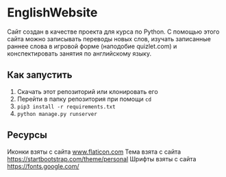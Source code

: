 # EnglishWebsite
Сайт создан в качестве проекта для курса по Python.
С помощью этого сайта можно записывать переводы новых слов, изучать записанные раннее слова в игровой форме (наподобие quizlet.com) и конспектировать занятия по английскому языку.

## Как запустить

1. Скачать этот репозиторий или клонировать его
2. Перейти в папку репозитория при помощи `cd`
3. `pip3 install -r requirements.txt`
4. `python manage.py runserver`

## Ресурсы
Иконки взяты с сайта www.flaticon.com
Тема взята с сайта https://startbootstrap.com/theme/personal
Шрифты взяты с сайта https://fonts.google.com/